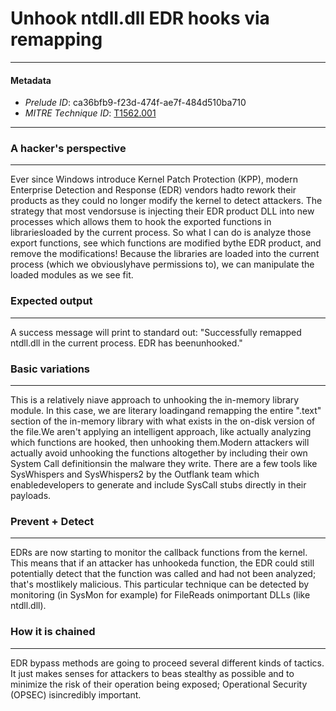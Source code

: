 
# Unhook ntdll.dll EDR hooks via remapping

---

#### Metadata

- *Prelude ID*: ca36bfb9-f23d-474f-ae7f-484d510ba710
- *MITRE Technique ID*: [T1562.001](https://attack.mitre.org/techniques/T1562/001/)

---

### A hacker's perspective

---

Ever since Windows introduce Kernel Patch Protection (KPP), modern Enterprise Detection and Response (EDR) vendors hadto rework their products as they could no longer modify the kernel to detect attackers. The strategy that most vendorsuse is injecting their EDR product DLL into new processes which allows them to hook the exported functions in librariesloaded by the current process. So what I can do is analyze those export functions, see which functions are modified bythe EDR product, and remove the modifications! Because the libraries are loaded into the current process (which we obviouslyhave permissions to), we can manipulate the loaded modules as we see fit.

### Expected output

---

A success message will print to standard out: "Successfully remapped ntdll.dll in the current process. EDR has beenunhooked."

### Basic variations

---

This is a relatively niave approach to unhooking the in-memory library module. In this case, we are literary loadingand remapping the entire ".text" section of the in-memory library with what exists in the on-disk version of the file.We aren't applying an intelligent approach, like actually analyzing which functions are hooked, then unhooking them.Modern attackers will actually avoid unhooking the functions altogether by including their own System Call definitionsin the malware they write. There are a few tools like SysWhispers and SysWhispers2 by the Outflank team which enabledevelopers to generate and include SysCall stubs directly in their payloads.

### Prevent + Detect

---

EDRs are now starting to monitor the callback functions from the kernel. This means that if an attacker has unhookeda function, the EDR could still potentially detect that the function was called and had not been analyzed; that's mostlikely malicious. This particular technique can be detected by monitoring (in SysMon for example) for FileReads onimportant DLLs (like ntdll.dll).

### How it is chained

---

EDR bypass methods are going to proceed several different kinds of tactics. It just makes senses for attackers to beas stealthy as possible and to minimize the risk of their operation being exposed; Operational Security (OPSEC) isincredibly important.
